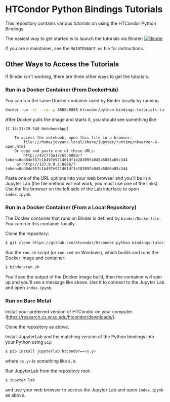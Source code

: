# HTCondor Python Bindings Tutorials

This repository contains various tutorials on using the HTCondor Python Bindings.

The easiest way to get started is to launch the tutorials via Binder: 
[![Binder](https://mybinder.org/badge_logo.svg)](https://mybinder.org/v2/gh/htcondor/htcondor-python-bindings-tutorials/master?urlpath=lab/tree/index.ipynb)

If you are a maintainer, see the `MAINTENANCE.md` file for instructions.


## Other Ways to Access the Tutorials

If Binder isn't working, there are three other ways to get the tutorials.


### Run in a Docker Container (From DockerHub)

You can run the same Docker container used by Binder locally by running
```bash
docker run -it --rm -p 8888:8888 htcondor/python-bindings-tutorials:latest
```
After Docker pulls the image and starts it, you should see something like
```
[C 14:21:29.540 NotebookApp]

    To access the notebook, open this file in a browser:
        file:///home/jovyan/.local/share/jupyter/runtime/nbserver-6-open.html
    Or copy and paste one of these URLs:
        http://42c775a17c65:8888/?token=0cd84e557c1b497e971461df1e28309fa045a5086a05c344
     or http://127.0.0.1:8888/?token=0cd84e557c1b497e971461df1e28309fa045a5086a05c344
```
Paste one of the URL options into your web browser and you'll be in a Jupyter Lab
(the file method will not work, you must use one of the links).
Use the file browser on the left side of the Lab interface to open `index.ipynb`.


### Run in a Docker Container (From a Local Repository)

The Docker container that runs on Binder is defined by `binder/Dockerfile`.
You can run this container locally.

Clone the repository:
```bash
$ git clone https://github.com/htcondor/htcondor-python-bindings-tutorials
```

Run the `run.sh` script (or `run.cmd` on Windows), which builds and runs the Docker image and container:
```bash
$ binder/run.sh
```
You'll see the output of the Docker image build, then the container will spin up and you'll see a message like above.
Use it to connect to the Jupyter Lab and open `index.ipynb`.


### Run on Bare Metal

Install your preferred version of HTCondor on your computer (https://research.cs.wisc.edu/htcondor/downloads/).

Clone the repository as above.

Install JupyterLab and the matching version of the Python bindings into your Python using `pip`:
```bash
$ pip install jupyterlab htcondor==<x.y>
```
where `<x.y>` is something like `8.9`.

Run JupyterLab from the repository root:
```bash
$ jupyter lab
```
and use your web browser to access the Jupyter Lab and open `index.ipynb` as above.
